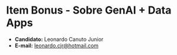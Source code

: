 # Item Bonus - Sobre GenAI + Data Apps
- **Candidato:** Leonardo Canuto Junior<br />
- **E-mail:** leonardo.cjr@hotmail.com

